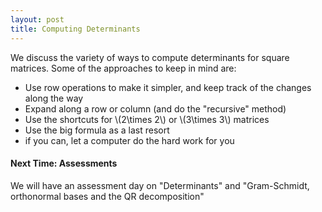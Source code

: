 ```yaml
---
layout: post
title: Computing Determinants
---
```


We discuss the variety of ways to compute determinants for square matrices.
Some of the approaches to keep in mind are:

  * Use row operations to make it simpler, and keep track of the changes along the
    way
  * Expand along a row or column (and do the "recursive" method)
  * Use the shortcuts for \\(2\times 2\\) or \\(3\times 3\\) matrices
  * Use the big formula as a last resort
  * if you can, let a computer do the hard work for you

#### Next Time: Assessments

We will have an assessment day on "Determinants" and "Gram-Schmidt, orthonormal
bases and the QR decomposition"
